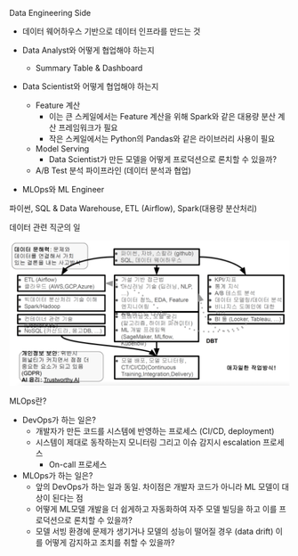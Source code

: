 Data Engineering Side

- 데이터 웨어하우스 기반으로 데이터 인프라를 만드는 것

- Data Analyst와 어떻게 협업해야 하는지
    - Summary Table & Dashboard
- Data Scientist와 어떻게 협업해야 하는지
    - Feature 계산
        - 이는 큰 스케일에서는 Feature 계산을 위해 Spark와 같은 대용량 분산 계산 프레임워크가 필요
        - 작은 스케일에서는 Python의 Pandas와 같은 라이브러리 사용이 필요
    - Model Serving
        - Data Scientist가 만든 모델을 어떻게 프로덕션으로 론치할 수 있을까?
    - A/B Test 분석 파이프라인 (데이터 분석과 협업)
- MLOps와 ML Engineer

파이썬, SQL & Data Warehouse, ETL (Airflow), Spark(대용량 분산처리)





데이터 관련 직군의 일



<img src="../../src/img/data/dataengineer.png" alt="dataengineer" style="zoom:80%;" />





MLOps란?

- DevOps가 하는 일은?
    - 개발자가 만든 코드를 시스템에 반영하는 프로세스 (CI/CD, deployment)
    - 시스템이 제대로 동작하는지 모니터링 그리고 이슈 감지시 escalation 프로세스
        - On-call 프로세스
- MLOps가 하는 일은?
    - 앞의 DevOps가 하는 일과 동일. 차이점은 개발자 코드가 아니라 ML 모델이 대상이 된다는 점
    - 어떻게 ML모델 개발을 더 쉽게하고 자동화하여 자주 모델 빌딩을 하고 이를 프로덕션으로 론치할 수 있을까?
    - 모델 서빙 환경에 문제가 생기거나 모델의 성능이 떨어질 경우 (data drift) 이를 어떻게 감지하고 조치를 취할 수 있을까?